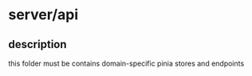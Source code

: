 # server/api

## description

this folder must be contains domain-specific pinia stores and endpoints
